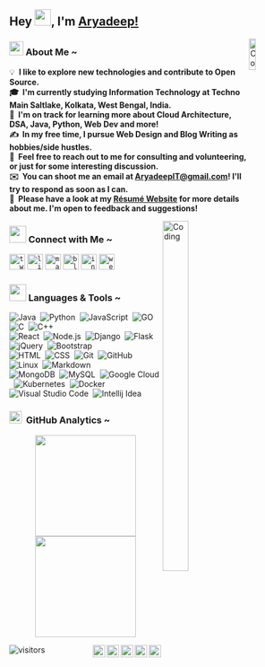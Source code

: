 <!-- Heading -->

## Hey <img src="https://github.com/TheDudeThatCode/TheDudeThatCode/blob/master/Assets/Hi.gif" width="29px">, I'm [Aryadeep!](https://AryadeepIT.github.io) 

<img alt="Coding" src="https://media3.giphy.com/media/Q8xuJjjxQHHJdHn7gJ/giphy.gif?cid=ecf05e47aq8s3yvq85r3s0ct6ize4eohegxssj9cvedsho69&rid=giphy.gif&ct=s" width="15%" height="12%" align="right"/>

<!-- About Me Section -->
### <img src="https://emojis.slackmojis.com/emojis/images/1531849430/4246/blob-sunglasses.gif?1531849430" width="25"/>&nbsp;**About Me** ~
💡 **&nbsp;I like to explore new technologies and contribute to Open Source.\
🎓 &nbsp;I'm currently studying Information Technology at Techno Main Saltlake, Kolkata, West Bengal, India.\
🌱 &nbsp;I'm on track for learning more about Cloud Architecture, DSA, Java, Python, Web Dev and more!\
✍️ &nbsp;In my free time, I pursue Web Design and Blog Writing as hobbies/side hustles.\
💬 &nbsp;Feel free to reach out to me for consulting and volunteering, or just for some interesting discussion.\
✉️ &nbsp;You can shoot me an email at [AryadeepIT@gmail.com](mailto:aryadeepit@gmail.com)!  I'll try to respond as soon as I can.\
📄 &nbsp;Please have a look at my [Résumé Website](https://AryadeepIT.github.io) for more details about me. I'm open to feedback and suggestions!**

<!-- Right Side Image -->
<img alt="Coding" src="https://media1.giphy.com/media/HEPwfdu6T6svpPE1eN/giphy.gif?cid=ecf05e47pdquw7c7inxbcihpj3m9dyh2al5rp0d8brmfac8a&rid=giphy.gif&ct=s" width="30%" height="40%" align="right"/>


<!-- Contact Me Section -->
### <img src="https://media.giphy.com/media/LnQjpWaON8nhr21vNW/giphy.gif" width="30">&nbsp;**Connect with Me** ~

<a href="https://twitter.com/AryadeepIT"><code><img width="28px" src="https://img.icons8.com/color/48/000000/twitter--v2.png" title = "twitter"/></code></a>
<a href="https://www.linkedin.com/in/AryadeepIT"><code><img width="28px" src="https://cdn-icons-png.flaticon.com/512/2111/2111499.png" title = "linkedin"/></code></a>
<a href="mailto:aryadeepit@gmail.com"><code><img width="28px" src="https://cdn-icons-png.flaticon.com/512/5968/5968534.png" title = "mail"/></code></a>
<a href="http://dev.to/AryadeepIT"><code><img width="28px" src="https://cdn-icons-png.flaticon.com/512/2297/2297885.png" title = "blog"/></code></a>
<a href="https://www.instagram.com/AryadeepIT/"><code><img width="28px" src="https://cdn-icons-png.flaticon.com/512/1409/1409946.png" title = "instagram"/></code></a>
<a href="https://AryadeepIT.github.io"><code><img width="28px" src="https://cdn-icons-png.flaticon.com/512/431/431979.png" title = "website"/></code></a>
</br>

<!-- Tools Section -->

### <img src="https://media4.giphy.com/media/VJ65NK5synjTaL4D0I/giphy.gif?cid=ecf05e47ulij0epvu8h0uvf0cwd6cy4e2dsk3258medjf21n&rid=giphy.gif&ct=s" width="30">&nbsp;**Languages & Tools** ~

![Java](https://img.shields.io/badge/-Java-05122A?style=flat&logo=Java)&nbsp;
![Python](https://img.shields.io/badge/-Python-05122A?style=flat&logo=python)&nbsp;
![JavaScript](https://img.shields.io/badge/-JavaScript-05122A?style=flat&logo=javascript)&nbsp;
![GO](https://img.shields.io/badge/-GO-05122A?style=flat&logo=GO&logoColor=A8B9CC)&nbsp;
![C](https://img.shields.io/badge/-C-05122A?style=flat&logo=C%2B%2B)&nbsp;
![C++](https://img.shields.io/badge/-C++-05122A?style=flat&logo=C%2B%2B&logoColor=00599C)\
![React](https://img.shields.io/badge/-React-05122A?style=flat&logo=react)&nbsp;
![Node.js](https://img.shields.io/badge/-Node.js-05122A?style=flat&logo=node.js)&nbsp;
![Django](https://img.shields.io/badge/-Django-05122A?style=flat&logo=django)&nbsp;
![Flask](https://img.shields.io/badge/-Flask-05122A?style=flat&logo=flask)&nbsp;
![jQuery](https://img.shields.io/badge/-jQuery-05122A?style=flat&logo=jQuery)&nbsp;
![Bootstrap](https://img.shields.io/badge/-Bootstrap-05122A?style=flat&logo=bootstrap&logoColor=563D7C)\
![HTML](https://img.shields.io/badge/-HTML-05122A?style=flat&logo=HTML5)&nbsp;
![CSS](https://img.shields.io/badge/-CSS-05122A?style=flat&logo=CSS3&logoColor=1572B6)&nbsp;
![Git](https://img.shields.io/badge/-Git-05122A?style=flat&logo=git)&nbsp;
![GitHub](https://img.shields.io/badge/-GitHub-05122A?style=flat&logo=github)&nbsp;
![Linux](https://img.shields.io/badge/-Linux-05122A?style=flat&logo=Linux)&nbsp;
![Markdown](https://img.shields.io/badge/-Markdown-05122A?style=flat&logo=markdown)\
![MongoDB](https://img.shields.io/badge/-MongoDB-05122A?style=flat&logo=MongoDB)&nbsp;
![MySQL](https://img.shields.io/badge/-MySQL-05122A?style=flat&logo=MySQL&logoColor=white)&nbsp;
![Google Cloud](https://img.shields.io/badge/-Google%20Cloud-05122A?style=flat&logo=Google+Cloud)&nbsp;
![Kubernetes](https://img.shields.io/badge/-Kubernetes-05122A?style=flat&logo=Kubernetes)&nbsp;
![Docker](https://img.shields.io/badge/-Docker-05122A?style=flat&logo=Docker)\
![Visual Studio Code](https://img.shields.io/badge/-Visual%20Studio%20Code-05122A?style=flat&logo=visual-studio-code&logoColor=007ACC)&nbsp;
![Intellij Idea](https://img.shields.io/badge/-Intellij%20Idea-05122A?style=flat&logo=intellijidea)

 
<!-- Github Analytics Section -->
### <img src = "https://i.pinimg.com/originals/65/c4/f4/65c4f452571be1261e9c623f7da488ac.gif" width="22px"> &nbsp;**GitHub Analytics** ~

<p align="center">
<a href="https://github.com/AryadeepIT">
  <img height="180em" src="https://github-readme-stats-eight-theta.vercel.app/api?username=AryadeepIT&show_icons=true&hide_border=true&theme=algolia&include_all_commits=true&count_private=true"/>
  <img height="180em" src="https://github-readme-stats-eight-theta.vercel.app/api/top-langs/?username=AryadeepIT&layout=compact&hide_border=true&langs_count=8&theme=algolia"/>
</a>
</p>

<!-- Right URL and Visitor Count Section -->
	
  <a href="https://www.instagram.com/aryadeepit/">
  <img align="right" alt="Aryadeep's Instagram" width="22px" src="https://cdn-icons-png.flaticon.com/512/1409/1409946.png" />
</a>
<a href="mailto:aryadeepit@gmail.com">
  <img align="right" alt="Aryadeep's Email" width="22px" src="https://cdn-icons-png.flaticon.com/512/5968/5968534.png" />
</a>
<a href="https://twitter.com/aryadeepit">
  <img align="right" alt="Aryadeep Chakraborty | Twitter" width="22px" src="https://raw.githubusercontent.com/peterthehan/peterthehan/master/assets/twitter.svg" />
</a>
<a href="https://www.linkedin.com/in/aryadeepit/">
  <img align="right" alt="Aryadeep's LinkedIN" width="22px" src="https://raw.githubusercontent.com/peterthehan/peterthehan/master/assets/linkedin.svg" />
</a>
<a href="https://www.leetcode.com/aryadeepit/">
  <img align="right" alt="Aryadeep's leetcode" width="22px" src="https://leetcode.com/_next/static/images/logo-dark-c96c407d175e36c81e236fcfdd682a0b.png" />
</a>

![visitors](https://visitor-badge.laobi.icu/badge?page_id=AryadeepIT.AryadeepIT) 
